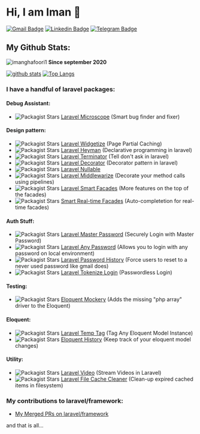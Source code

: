 # Hi, I am Iman 👋

[![Gmail Badge](https://img.shields.io/badge/-imanghafoori1@gmail.com-c14438?style=flat&logo=Gmail&logoColor=white&link=mailto:imanghafoori1@gmail.com)](mailto:imanghafoori1@gmail.com)
[![Linkedin Badge](https://img.shields.io/badge/-Iman%20Ghafoori-0072b1?style=flat&logo=Linkedin&logoColor=white&link=https://linkedin.com/in/iman-ghafoori/)](https://linkedin.com/in/iman-ghafoori/) 
[![Telegram Badge](https://img.shields.io/badge/-Telegram-blue?style=flat&logo=telegram&logoColor=white&link=https://t.me/imanghafoori/)](https://t.me/imanghafoori/)
</p>

## My Github Stats:

<p align=left> <img src=https://komarev.com/ghpvc/?username=imanghafoori1 alt=imanghafoori1 /> <b>Since september 2020</b></p>

[![github stats](https://github-readme-stats.vercel.app/api?username=imanghafoori1)](https://github.com/anuraghazra/github-readme-stats) 
[![Top Langs](https://github-readme-stats.vercel.app/api/top-langs/?username=imanghafoori1&layout=compact)](https://github.com/imanghafoori1/github-readme-stats)

### I have a handful of laravel packages:

#### Debug Assistant:
 - <img alt="Packagist Stars" src="https://img.shields.io/packagist/stars/imanghafoori/laravel-microscope"> <a href="https://github.com/imanghafoori1/laravel-microscope">  Laravel Microscope</a> (Smart bug finder and fixer)
#### Design pattern:
- <img alt="Packagist Stars" src="https://img.shields.io/packagist/stars/imanghafoori/laravel-widgetize"> <a href="https://github.com/imanghafoori1/laravel-widgetize"> Laravel Widgetize</a> (Page Partial Caching)
- <img alt="Packagist Stars" src="https://img.shields.io/packagist/stars/imanghafoori/laravel-heyman"> <a href="https://github.com/imanghafoori1/laravel-heyman"> Laravel Heyman</a> (Declarative programming in laravel)
- <img alt="Packagist Stars" src="https://img.shields.io/packagist/stars/imanghafoori/laravel-terminator"> <a href="https://github.com/imanghafoori1/laravel-terminator"> Laravel Terminator</a> (Tell don't ask in laravel)
- <img alt="Packagist Stars" src="https://img.shields.io/packagist/stars/imanghafoori/laravel-decorator"> <a href="https://github.com/imanghafoori1/laravel-decorator"> Laravel Decorator</a> (Decorator pattern in laravel)
- <img alt="Packagist Stars" src="https://img.shields.io/packagist/stars/imanghafoori/laravel-nullable"> <a href="https://github.com/imanghafoori1/laravel-nullable"> Laravel Nullable</a>
- <img alt="Packagist Stars" src="https://img.shields.io/packagist/stars/imanghafoori/laravel-middlewarize">  <a href="https://github.com/imanghafoori1/laravel-middlewarize"> Laravel Middlewarize</a> (Decorate your method calls using pipelines)
- <img alt="Packagist Stars" src="https://img.shields.io/packagist/stars/imanghafoori/laravel-smart-facades">  <a href="https://github.com/imanghafoori1/laravel-smart-facades"> Laravel Smart Facades</a> (More features on the top of the facades)
- <img alt="Packagist Stars" src="https://img.shields.io/packagist/stars/imanghafoori/smart-realtime-facades">  <a href="https://github.com/imanghafoori1/smart-realtime-facades"> Smart Real-time Facades</a> (Auto-completetion for real-time facades)

#### Auth Stuff:
- <img alt="Packagist Stars" src="https://img.shields.io/packagist/stars/imanghafoori/laravel-masterpass"> <a href="https://github.com/imanghafoori1/laravel-masterpass">  Laravel Master Password</a> (Securely Login with Master Password)
- <img alt="Packagist Stars" src="https://img.shields.io/packagist/stars/imanghafoori/laravel-anypass"> <a href="https://github.com/imanghafoori1/laravel-anypass"> Laravel Any Password</a> (Allows you to login with any password on local environment)
- <img alt="Packagist Stars" src="https://img.shields.io/packagist/stars/imanghafoori/laravel-password-history"> <a href="https://github.com/imanghafoori1/laravel-password-history"> Laravel Password History</a> (Force users to reset to a never used password like gmail does)
- <img alt="Packagist Stars" src="https://img.shields.io/packagist/stars/imanghafoori/laravel-tokenize-login"> <a href="https://github.com/imanghafoori1/laravel-tokenized-login"> Laravel Tokenize Login</a> (Passwordless Login)

#### Testing:
- <img alt="Packagist Stars" src="https://img.shields.io/packagist/stars/imanghafoori/eloquent-mockery"> <a href="https://github.com/imanghafoori1/eloquent-mockery"> Eloquent Mockery</a> (Adds the missing "php array" driver to the Eloquent)

#### Eloquent:
- <img alt="Packagist Stars" src="https://img.shields.io/packagist/stars/imanghafoori/laravel-temp-tag"> <a href="https://github.com/imanghafoori1/laravel-temp-tag"> Laravel Temp Tag</a> (Tag Any Eloquent Model Instance)
- <img alt="Packagist Stars" src="https://img.shields.io/packagist/stars/imanghafoori/eloquent-history"> <a href="https://github.com/imanghafoori1/eloquent-history"> Eloquent History</a> (Keep track of your eloquent model changes)

#### Utility:
- <img alt="Packagist Stars" src="https://img.shields.io/packagist/stars/imanghafoori/laravel-video"> <a href="https://github.com/imanghafoori1/laravel-video"> Laravel Video</a> (Stream Videos in Laravel)
- <img alt="Packagist Stars" src="https://img.shields.io/packagist/stars/imanghafoori/laravel-file-cache-cleaner"> <a href="https://github.com/imanghafoori1/laravel-file-cache-cleaner"> Laravel File Cache Cleaner</a> (Clean-up expired cached items in filesystem)

### My contributions to laravel/framework:
- <a href="https://github.com/laravel/framework/pulls?q=is%3Apr+is%3Amerged+author%3Aimanghafoori1+"> My Merged PRs on laravel/framework</a>

and that is all...
